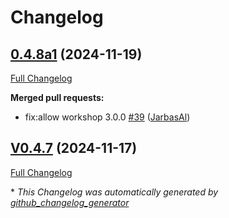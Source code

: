 # Changelog

## [0.4.8a1](https://github.com/OpenVoiceOS/ovos-skill-boot-finished/tree/0.4.8a1) (2024-11-19)

[Full Changelog](https://github.com/OpenVoiceOS/ovos-skill-boot-finished/compare/V0.4.7...0.4.8a1)

**Merged pull requests:**

- fix:allow workshop 3.0.0 [\#39](https://github.com/OpenVoiceOS/ovos-skill-boot-finished/pull/39) ([JarbasAl](https://github.com/JarbasAl))

## [V0.4.7](https://github.com/OpenVoiceOS/ovos-skill-boot-finished/tree/V0.4.7) (2024-11-17)

[Full Changelog](https://github.com/OpenVoiceOS/ovos-skill-boot-finished/compare/0.4.7...V0.4.7)



\* *This Changelog was automatically generated by [github_changelog_generator](https://github.com/github-changelog-generator/github-changelog-generator)*
